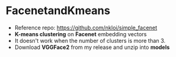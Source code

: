 # FacenetandKmeans
 * Reference repo: https://github.com/nkloi/simple_facenet
 * **K-means clustering** on **Facenet** embedding vectors
 * It doesn't work when the number of clusters is more than 3.
 * Download **VGGFace2** from my release and unzip into **models** 
